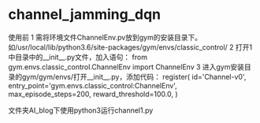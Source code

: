 # channel_jamming_dqn


使用前
1 需将环境文件ChannelEnv.pv放到gym的安装目录下。如/usr/local/lib/python3.6/site-packages/gym/envs/classic_control/
2 打开1中目录中的__init__.py文件，加入语句：
  from gym.envs.classic_control.ChannelEnv import ChannelEnv
3 进入gym安装目录的gym/gym/envs/打开__init__.py，添加代码：
  register(
    id='Channel-v0',  
    entry_point='gym.envs.classic_control:ChannelEnv',  
    max_episode_steps=200,
    reward_threshold=100.0,
  )

文件夹AI_blog下使用python3运行channel1.py
  
